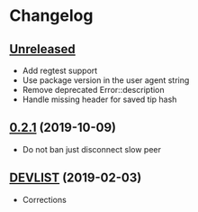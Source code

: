# Changelog

## [Unreleased](https://github.com/rust-bitcoin/murmel/tree/master)

* Add regtest support
* Use package version in the user agent string
* Remove deprecated Error::description 
* Handle missing header for saved tip hash

## [0.2.1](https://github.com/rust-bitcoin/murmel/releases/tag/0.2.1) (2019-10-09)

* Do not ban just disconnect slow peer

## [DEVLIST](https://github.com/rust-bitcoin/murmel/releases/tag/DEVLIST) (2019-02-03)

* Corrections

